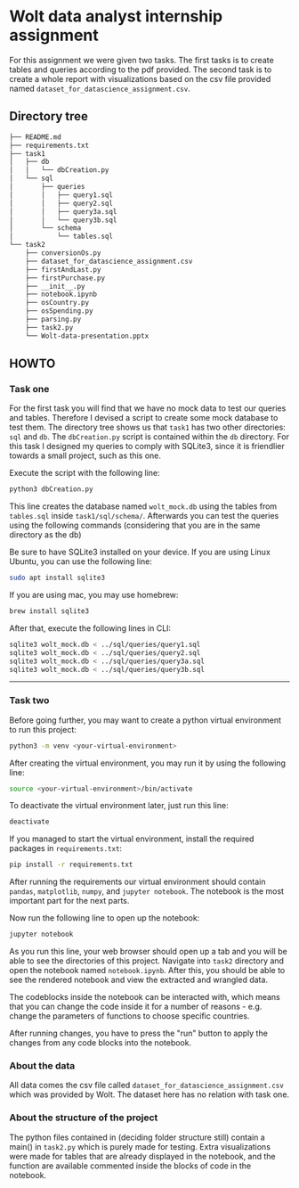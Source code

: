 # Wolt data analyst internship assignment

For this assignment we were given two tasks. The first tasks is to create tables and queries according to the pdf provided. The second task is to create a whole report with visualizations based on the csv file provided named `dataset_for_datascience_assignment.csv`.

## Directory tree

```bash
├── README.md
├── requirements.txt
├── task1
│   ├── db
│   │   └── dbCreation.py
│   └── sql
│       ├── queries
│       │   ├── query1.sql
│       │   ├── query2.sql
│       │   ├── query3a.sql
│       │   └── query3b.sql
│       └── schema
│           └── tables.sql
└── task2
    ├── conversionOs.py
    ├── dataset_for_datascience_assignment.csv
    ├── firstAndLast.py
    ├── firstPurchase.py
    ├── __init__.py
    ├── notebook.ipynb
    ├── osCountry.py
    ├── osSpending.py
    ├── parsing.py
    ├── task2.py
    └── Wolt-data-presentation.pptx
```

## HOWTO

### Task one

For the first task you will find that we have no mock data to test our queries and tables. Therefore I devised a script to create some mock database to test them. The directory tree shows us that `task1` has two other directories: `sql` and `db`. The `dbCreation.py` script is contained within the `db` directory. For this task I designed my queries to comply with SQLite3, since it is friendlier towards a small project, such as this one.

Execute the script with the following line:

```bash
python3 dbCreation.py
```

This line creates the database named `wolt_mock.db` using the tables from `tables.sql` inside `task1/sql/schema/`. Afterwards you can test the queries using the following commands (considering that you are in the same directory as the db)

Be sure to have SQLite3 installed on your device. If you are using Linux Ubuntu, you can use the following line:

```bash
sudo apt install sqlite3
```

If you are using mac, you may use homebrew:

```bash
brew install sqlite3 
```

After that, execute the following lines in CLI:

```bash
sqlite3 wolt_mock.db < ../sql/queries/query1.sql
sqlite3 wolt_mock.db < ../sql/queries/query2.sql
sqlite3 wolt_mock.db < ../sql/queries/query3a.sql
sqlite3 wolt_mock.db < ../sql/queries/query3b.sql
```

___

### Task two

Before going further, you may want to create a python virtual environment to run this project:

```bash
python3 -m venv <your-virtual-environment>
```

After creating the virtual environment, you may run it by using the following line:

```bash
source <your-virtual-environment>/bin/activate
```

To deactivate the virtual environment later, just run this line:

```bash
deactivate
```

If you managed to start the virtual environment, install the required packages in `requirements.txt`:

```bash
pip install -r requirements.txt
```

After running the requirements our virtual environment should contain `pandas`, `matplotlib`, `numpy`, and `jupyter notebook`. The notebook is the most important part for the next parts.

Now run the following line to open up the notebook:

```bash
jupyter notebook
```

As you run this line, your web browser should open up a tab and you will be able to see the directories of this project. Navigate into `task2` directory and open the notebook named `notebook.ipynb`. After this, you should be able to see the rendered notebook and view the extracted and wrangled data.

The codeblocks inside the notebook can be interacted with, which means that you can change the code inside it for a number of reasons - e.g. change the parameters of functions to choose specific countries.

After running changes, you have to press the "run" button to apply the changes from any code blocks into the notebook.

### About the data

All data comes the csv file called `dataset_for_datascience_assignment.csv` which was provided by Wolt. The dataset here has no relation with task one.

### About the structure of the project

The python files contained in (deciding folder structure still) contain a main() in `task2.py` which is purely made for testing. Extra visualizations were made for tables that are already displayed in the notebook, and the function are available commented inside the blocks of code in the notebook.

